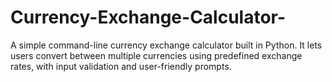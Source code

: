 # Currency-Exchange-Calculator-
A simple command-line currency exchange calculator built in Python.   It lets users convert between multiple currencies using predefined exchange rates, with input validation and user-friendly prompts.

